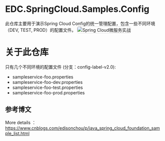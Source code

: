 # EDC.SpringCloud.Samples.Config
此仓库主要用于演示Spring Cloud Config的统一管理配置，包含一些不同环境（DEV, TEST, PROD）的配置文件。
<img src="https://timgsa.baidu.com/timg?image&quality=80&size=b9999_10000&sec=1536320267831&di=ad4564b6a7d05d3d4a4683926010e28e&imgtype=0&src=http%3A%2F%2Fimg.mp.itc.cn%2Fupload%2F20170412%2F2ef05e908a574ffcb1d5ccfe97cab3cb_th.jpeg" style="border: 1px solid #ddd; border-radius: 5px;" alt="Spring Cloud微服务实战"/>

# 关于此仓库
只有几个不同环境的配置文件 (分支：config-label-v2.0):

  - sampleservice-foo.properties
  - sampleservice-foo-dev.properties
  - sampleservice-foo-test.properties
  - sampleservice-foo-prod.properties

## 参考博文

More details ：https://www.cnblogs.com/edisonchou/p/java_spring_cloud_foundation_sample_list.html


